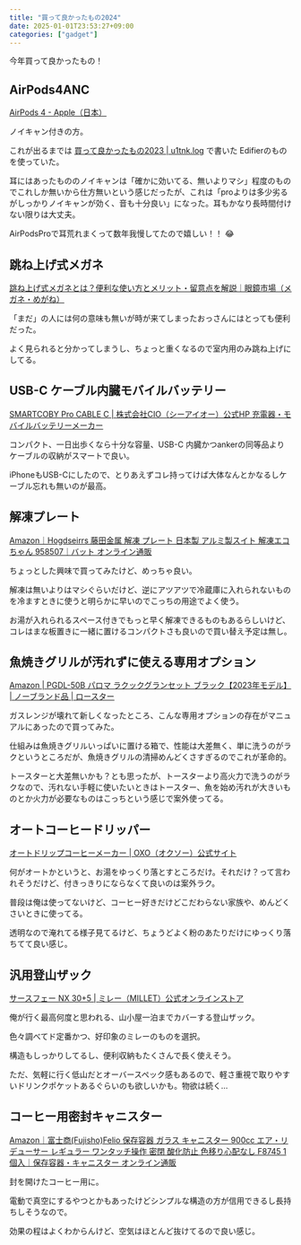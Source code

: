 ```yaml
---
title: "買って良かったもの2024"
date: 2025-01-01T23:53:27+09:00
categories: ["gadget"]
---
```


今年買って良かったもの！

## AirPods4ANC
[AirPods 4 - Apple（日本）](https://www.apple.com/jp/airpods-4/)

ノイキャン付きの方。

これが出るまでは [買って良かったもの2023 | u1tnk.log](https://u1tnk.github.io/blog/2023/12/26/bestbuy2023/#%E9%9D%9E%E3%82%AB%E3%83%8A%E3%83%AB%E5%9E%8B%E3%81%AE%E3%83%8E%E3%82%A4%E3%82%AD%E3%83%A3%E3%83%B3%E3%82%A4%E3%83%A4%E3%83%9B%E3%83%B3)
で書いた Edifierのものを使っていた。

耳にはあったもののノイキャンは「確かに効いてる、無いよりマシ」程度のものでこれしか無いから仕方無いという感じだったが、これは「proよりは多少劣るがしっかりノイキャンが効く、音も十分良い」になった。耳もかなり長時間付けない限りは大丈夫。

AirPodsProで耳荒れまくって数年我慢してたので嬉しい！！ 😂

## 跳ね上げ式メガネ
[跳ね上げ式メガネとは？便利な使い方とメリット・留意点を解説｜眼鏡市場（メガネ・めがね）](https://www.meganeichiba.jp/special/feature/article139.html)

「まだ」の人には何の意味も無いが時が来てしまったおっさんにはとっても便利だった。

よく見られると分かってしまうし、ちょっと重くなるので室内用のみ跳ね上げにしてる。


## USB-C ケーブル内臓モバイルバッテリー
[SMARTCOBY Pro CABLE C | 株式会社CIO（シーアイオー）公式HP 充電器・モバイルバッテリーメーカー](https://connectinternationalone.co.jp/cioproduct/mobilebattery/smartcoby/smartcoby-pro-cable-c/)

コンパクト、一日出歩くなら十分な容量、USB-C 内臓かつankerの同等品よりケーブルの収納がスマートで良い。

iPhoneもUSB-Cにしたので、とりあえずコレ持ってけば大体なんとかなるしケーブル忘れも無いのが最高。

## 解凍プレート
[Amazon｜Hogdseirrs 藤田金属 解凍 プレート 日本製 アルミ製スイト 解凍エコちゃん 958507｜バット オンライン通販](https://www.amazon.co.jp/gp/product/B0096YSFPS/ref=ppx_yo_dt_b_search_asin_title?ie=UTF8&th=1)

ちょっとした興味で買ってみたけど、めっちゃ良い。

解凍は無いよりはマシぐらいだけど、逆にアツアツで冷蔵庫に入れられないものを冷ますときに使うと明らかに早いのでこっちの用途でよく使う。

お湯が入れられるスペース付きでもっと早く解凍できるものもあるらしいけど、コレはまな板置きに一緒に置けるコンパクトさも良いので買い替え予定は無し。

## 魚焼きグリルが汚れずに使える専用オプション
[Amazon | PGDL-50B パロマ ラクックグランセット ブラック【2023年モデル】 | ノーブランド品 | ロースター](https://www.amazon.co.jp/gp/product/B0CLCGWJS4/ref=ppx_yo_dt_b_search_asin_title?ie=UTF8&psc=1)

ガスレンジが壊れて新しくなったところ、こんな専用オプションの存在がマニュアルにあったので買ってみた。

仕組みは魚焼きグリルいっぱいに置ける箱で、性能は大差無く、単に洗うのがラクというところだが、魚焼きグリルの清掃めんどくさすぎるのでこれが革命的。

トースターと大差無いかも？とも思ったが、トースターより高火力で洗うのがラクなので、汚れない手軽に使いたいときはトースター、魚を始め汚れが大きいものとか火力が必要なものはこっちという感じで案外使ってる。

## オートコーヒードリッパー
[オートドリップコーヒーメーカー | OXO（オクソー）公式サイト](https://www.oxojapan.com/products/oxo-stay-home/oxo-tea-and-coffee/pour-over-coffee-maker-with-water-tank/)

何がオートかというと、お湯をゆっくり落とすところだけ。それだけ？って言われそうだけど、付きっきりにならなくて良いのは案外ラク。

普段は俺は使ってないけど、コーヒー好きだけどこだわらない家族や、めんどくさいときに使ってる。

透明なので淹れてる様子見てるけど、ちょうどよく粉のあたりだけにゆっくり落ちてて良い感じ。

## 汎用登山ザック
[サースフェー NX 30+5 | ミレー（MILLET）公式オンラインストア](https://www.millet.jp/c/hardware/backpacks/30-49l/MIS0756)

俺が行く最高何度と思われる、山小屋一泊までカバーする登山ザック。

色々調べてド定番かつ、好印象のミレーのものを選択。

構造もしっかりしてるし、便利収納もたくさんで長く使えそう。

ただ、気軽に行く低山だとオーバースペック感もあるので、軽さ重視で取りやすいドリンクポケットあるぐらいのも欲しいかも。物欲は続く…

## コーヒー用密封キャニスター
[Amazon｜富士商(Fujisho)Felio 保存容器 ガラス キャニスター 900cc エア・リデューサー レギュラー ワンタッチ操作 密閉 酸化防止 色移り心配なし F8745 1個入｜保存容器・キャニスター オンライン通販](https://www.amazon.co.jp/gp/product/B019N0OU5S/ref=ppx_yo_dt_b_search_asin_title?ie=UTF8&psc=1)

封を開けたコーヒー用に。

電動で真空にするやつとかもあったけどシンプルな構造の方が信用できるし長持ちしそうなので。

効果の程はよくわからんけど、空気はほとんど抜けてるので良い感じ。